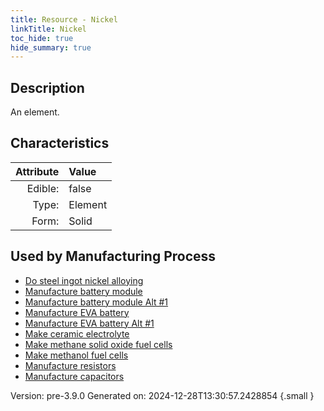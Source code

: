 ```yaml
---
title: Resource - Nickel
linkTitle: Nickel
toc_hide: true
hide_summary: true
---
```


## Description
An element.

## Characteristics

| Attribute      | Value |
|--------:|:------|
|Edible:|false|
|Type:|Element|
|Form:|Solid|
 

## Used by Manufacturing Process

- [Do steel ingot nickel alloying](/docs/definitions/process/do-steel-ingot-nickel-alloying)
- [Manufacture battery module](/docs/definitions/process/manufacture-battery-module)
- [Manufacture battery module Alt #1](/docs/definitions/process/manufacture-battery-module-alt--1)
- [Manufacture EVA battery](/docs/definitions/process/manufacture-eva-battery)
- [Manufacture EVA battery Alt #1](/docs/definitions/process/manufacture-eva-battery-alt--1)
- [Make ceramic electrolyte](/docs/definitions/process/make-ceramic-electrolyte)
- [Make methane solid oxide fuel cells](/docs/definitions/process/make-methane-solid-oxide-fuel-cells)
- [Make methanol fuel cells](/docs/definitions/process/make-methanol-fuel-cells)
- [Manufacture resistors](/docs/definitions/process/manufacture-resistors)
- [Manufacture capacitors](/docs/definitions/process/manufacture-capacitors)


    

Version: pre-3.9.0 Generated on: 2024-12-28T13:30:57.2428854
{.small }
